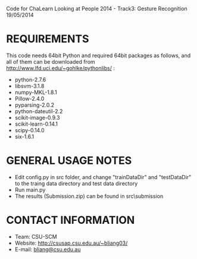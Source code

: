 Code for ChaLearn Looking at People 2014 - Track3: Gesture Recognition 19/05/2014


REQUIREMENTS
===================
This code needs 64bit Python and required 64bit packages as follows, and all of them can be downloaded from http://www.lfd.uci.edu/~gohlke/pythonlibs/ :
- python-2.7.6 
- libsvm-3.1.8 
- numpy-MKL-1.8.1
- Pillow-2.4.0
- pyparsing-2.0.2
- python-dateutil-2.2
- scikit-image-0.9.3
- scikit-learn-0.14.1
- scipy-0.14.0
- six-1.6.1


GENERAL USAGE NOTES
===================
- Edit config.py in src folder, and change "trainDataDir" and "testDataDir" to the traing data directory and test data directory
- Run main.py
- The results (Submission.zip) can be found in src\submission


CONTACT INFORMATION
===================
- Team: CSU-SCM
- Website: http://csusap.csu.edu.au/~bliang03/
- E-mail: bliang@csu.edu.au